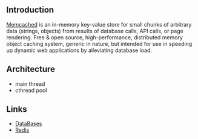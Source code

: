 ## Introduction

[Memcached](https://www.memcached.org/) is an in-memory key-value store for small chunks of arbitrary data (strings, objects) from results of database calls, API calls, or page rendering.
Free & open source, high-performance, distributed memory object caching system, generic in nature, but intended for use in speeding up dynamic web applications by alleviating database load.



## Architecture

- main thread
- cthread pool

## Links

- [DataBases](/docs/CS/DB/DB.md)
- [Redis](/docs/CS/DB/Redis/Redis.md)